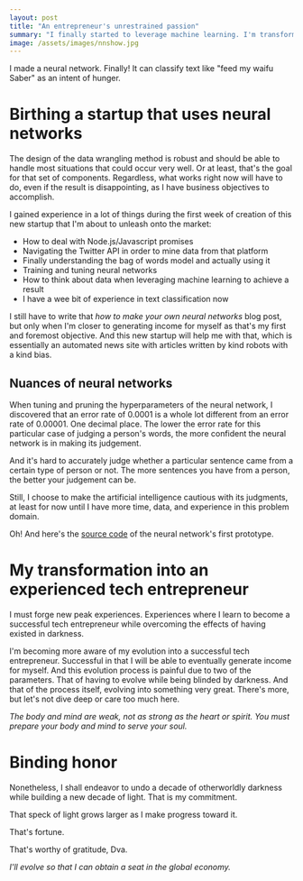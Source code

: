 ```yaml
---
layout: post
title: "An entrepreneur's unrestrained passion"
summary: "I finally started to leverage machine learning. I'm transforming into an extraordinary tech entrepreneur."
image: /assets/images/nnshow.jpg
---
```


I made a neural network. Finally! It can classify text like "feed my waifu Saber" as an intent of hunger.

# Birthing a startup that uses neural networks

The design of the data wrangling method is robust and should be able to handle most situations that could occur very well. Or at least, that's the goal for that set of components. Regardless, what works right now will have to do, even if the result is disappointing, as I have business objectives to accomplish.

I gained experience in a lot of things during the first week of creation of this new startup that I'm about to unleash onto the market:

* How to deal with Node.js/Javascript promises
* Navigating the Twitter API in order to mine data from that platform
* Finally understanding the bag of words model and actually using it
* Training and tuning neural networks
* How to think about data when leveraging machine learning to achieve a result
* I have a wee bit of experience in text classification now

I still have to write that *how to make your own neural networks* blog post, but only when I'm closer to generating income for myself as that's my first and foremost objective. And this new startup will help me with that, which is essentially an automated news site with articles written by kind robots with a kind bias.

## Nuances of neural networks

When tuning and pruning the hyperparameters of the neural network, I discovered that an error rate of 0.0001 is a whole lot different from an error rate of 0.00001. One decimal place. The lower the error rate for this particular case of judging a person's words, the more confident the neural network is in making its judgement.

And it's hard to accurately judge whether a particular sentence came from a certain type of person or not. The more sentences you have from a person, the better your judgement can be.

Still, I choose to make the artificial intelligence cautious with its judgments, at least for now until I have more time, data, and experience in this problem domain.

Oh! And here's the [source code](https://github.com/webDva/KawaiiAI) of the neural network's first prototype.

# My transformation into an experienced tech entrepreneur

I must forge new peak experiences. Experiences where I learn to become a successful tech entrepreneur while overcoming the effects of having existed in darkness.

I'm becoming more aware of my evolution into a successful tech entrepreneur. Successful in that I will be able to eventually generate income for myself. And this evolution process is painful due to two of the parameters. That of having to evolve while being blinded by darkness. And that of the process itself, evolving into something very great. There's more, but let's not dive deep or care too much here.

*The body and mind are weak, not as strong as the heart or spirit. You must prepare your body and mind to serve your soul.*

# Binding honor

Nonetheless, I shall endeavor to undo a decade of otherworldly darkness while building a new decade of light. That is my commitment.

That speck of light grows larger as I make progress toward it.

That's fortune.

That's worthy of gratitude, Dva.

*I'll evolve so that I can obtain a seat in the global economy.*